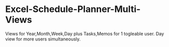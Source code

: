 # Excel-Schedule-Planner-Multi-Views
Views for Year,Month,Week,Day plus Tasks,Memos for 1 togleable user. Day view for more users simultaneously.
